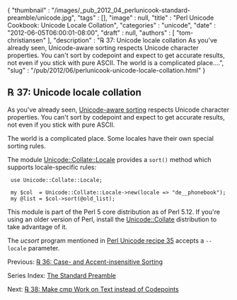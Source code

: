 {
   "thumbnail" : "/images/_pub_2012_04_perlunicook-standard-preamble/unicode.jpg",
   "tags" : [],
   "image" : null,
   "title" : "Perl Unicode Cookbook: Unicode Locale Collation",
   "categories" : "unicode",
   "date" : "2012-06-05T06:00:01-08:00",
   "draft" : null,
   "authors" : [
      "tom-christiansen"
   ],
   "description" : "℞ 37: Unicode locale collation As you've already seen, Unicode-aware sorting respects Unicode character properties. You can't sort by codepoint and expect to get accurate results, not even if you stick with pure ASCII. The world is a complicated place....",
   "slug" : "/pub/2012/06/perlunicook-unicode-locale-collation.html"
}



℞ 37: Unicode locale collation
------------------------------

As you've already seen, [Unicode-aware sorting](/pub/2012/06/perlunicook-unicode-collation.html) respects Unicode character properties. You can't sort by codepoint and expect to get accurate results, not even if you stick with pure ASCII.

The world is a complicated place. Some locales have their own special sorting rules.

The module [Unicode::Collate::Locale](https://metacpan.org/pod/Unicode::Collate::Locale) provides a `sort()` method which supports locale-specific rules:

     use Unicode::Collate::Locale;

     my $col  = Unicode::Collate::Locale->new(locale => "de__phonebook");
     my @list = $col->sort(@old_list);

This module is part of the Perl 5 core distribution as of Perl 5.12. If you're using an older version of Perl, install the [Unicode::Collate](https://metacpan.org/pod/Unicode::Collate) distribution to take advantage of it.

The *ucsort* program mentioned in [Perl Unicode recipe 35](/pub/2012/06/perlunicook-unicode-collation.html) accepts a `--locale` parameter.

Previous: [℞ 36: Case- and Accent-insensitive Sorting](/pub/2012/06/perlunicook-case--and-accent-insensitive-sorting.html)

Series Index: [The Standard Preamble](/pub/2012/04/perlunicook-standard-preamble.html)

Next: [℞ 38: Make cmp Work on Text instead of Codepoints](/pub/2012/06/perlunicook-make-cmp-work-on-text-instead-of-codepoints.html)
